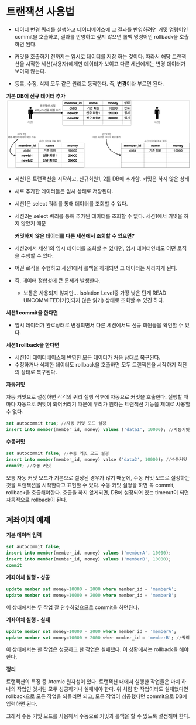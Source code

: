 # 트랜잭션 사용법

* 데이터 변경 쿼리를 실행하고 데이터베이스에 그 결과를 반영하려면 커밋 명령어인 commit을 호출하고, 결과를 반영하고 싶지 않으면 롤백 명령어인 rollback을 호출하면 된다.

* 커밋을 호출하기 전까지는 임시로 데이터를 저장 하는 것이다. 따라서 해당 트랜잭션을 시작한 세션(사용자)에게만 데이터가 보이고 다른 세션에게는 변경 데이터가 보이지 않는다.
* 등록, 수정, 삭제 모두 같은 원리로 동작한다. 즉, **변경**이라 부르면 된다.



**기본 DB에 신규 데이터 추가** 
![image-20220518143812209](../../md-images/image-20220518143812209.png)

* 세션1은 트랜잭션을 시작하고, 신규회원1, 2를 DB에 추가함. 커밋은 하지 않은 상태

* 새로 추가한 데이터들은 임시 상태로 저장된다.

* 세션1은 select 쿼리를 통해 데이터를 조회할 수 있다.

* 세션2는 select 쿼리를 통해 추가된 데이터를 조회할 수 없다. 세션1에서 커밋을 하지 않았기 때문


  **커밋하지 않은 데이터를 다른 세션에서 조회할 수 있으면?**

* 세션2에서 세션1의 임시 데이터를 조회할 수 있다면, 임시 데이터인데도 어떤 로직을 수행할 수 있다.

* 어떤 로직을 수행하고 세션1에서 롤백을 하게되면 그 데이터는 사라지게 된다.

* 즉, 데이터 정합성에 큰 문제가 발생한다.

  * 보통은 사용되지 않지만... Isolation Level중 가장 낮은 단계 READ UNCOMMITED(커밋되지 않은 읽기) 상태로 조회할 수 있긴 하다.

**세션1 commit을 한다면**

* 임시 데이터가 완료상태로 변경되면서 다른 세션에서도 신규 회원들을 확인할 수 있다.

**세션1 rollback을 한다면**

* 세션1이 데이터베이스에 반영한 모든 데이터가 처음 상태로 복구된다.
* 수정하거나 삭제한 데이터도 rollback을 호출하면 모두 트랜잭션을 시작하기 직전의 상태로 복구된다.



**자동커밋**

자동 커밋으로 설정하면 각각의 쿼리 실행 직후에 자동으로 커밋을 호출한다. 실행할 때 마다 자동으로 커밋이 되어버리기 때문에 우리가 원하는 트랜잭션 기능을 제대로 사용할 수 없다.

~~~sql
set autocommit true; //자동 커밋 모드 설정
insert into member(member_id, money) values ('data1', 10000); //자동커밋
~~~



**수동커밋**

~~~sql
set autocommit false; //수동 커밋 모드 설정
insert into member(member_id, money) valse ('data2', 10000); //수동커밋
commit; //수동 커밋
~~~

보통 자동 커밋 모드가 기본으로 설정된 경우가 많기 때문에, 수동 커밋 모드로 설정하는 것을 트랜잭션을 시작한다고 표현할 수 있다.
수동 커밋 설정을 하면 꼭 commit, rollback을 호출해야한다.
호출을 하지 않게되면, DB에 설정되어 있는 timeout이 되면 자동적으로 rollback이 된다.



## 계좌이체 예제

**기본 데이터 입력**

~~~sql
set autocommit false;
insert into member(member_id, money) values ('memberA', 10000);
insert into member(member_id, money) values ('memberB', 10000);
commit
~~~

**계좌이체 실행 - 성공**

~~~sql
update member set money=10000 - 2000 where member_id = 'memberA';
update member set money=10000 + 2000 where member_id = 'memberB';
~~~

이 상태에서는 두 작업 잘 완수하였으므로 commit을 하면된다.

**계좌이체 실행 - 실패**

~~~sql
update member set money=10000 - 2000 where member_id = 'memberA';
update member set money=10000 + 2000 wher member_id = 'memberB'; //쿼리 예외 발생
~~~

이 상태에서는 한 작업은 성공하고 한 작업은 실패했다. 이 상황에서는 rollback을 해야한다,



**정리**

트랜잭션의 특징 중 Atomic 원자성이 있다. 트랜잭션 내에서 실행한 작업들은 마치 하나의 작업인 것처럼 모두 성공하거나 실패해야 한다. 위 처럼 한 작업이라도 실패했다면 rollback으로 모든 작업을 되돌리면 되고, 모든 작업이 성공했다면 commit으로 DB에 입력하면 된다.

그래서 수동 커밋 모드를 사용해서 수동으로 커밋과 롤백을 할 수 있도록 설정해야 한다.